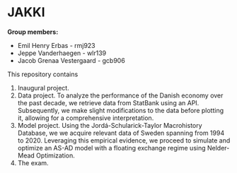 # JAKKI

**Group members:**
- Emil Henry Erbas - rmj923
- Jeppe Vanderhaegen - wlr139
- Jacob Grenaa Vestergaard - gcb906

This repository contains  
1. Inaugural project. 
2. Data project. To analyze the performance of the Danish economy over the past decade, we retrieve data from StatBank using an API. Subsequently, we make slight modifications to the data before plotting it, allowing for a comprehensive interpretation.
3. Model project. Using the Jordá-Schularick-Taylor Macrohistory Database, we  we acquire relevant data of Sweden spanning from 1994 to 2020. Leveraging this empirical evidence, we proceed to simulate and optimize an AS-AD model with a floating exchange regime using Nelder-Mead Optimization.
4. The exam.
